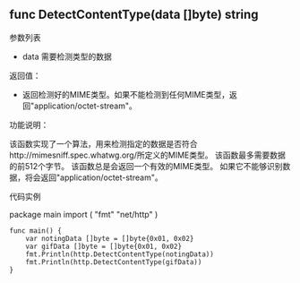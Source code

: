 ## func DetectContentType(data []byte) string

参数列表

- data 需要检测类型的数据 

返回值：

- 返回检测好的MIME类型。如果不能检测到任何MIME类型，返回"application/octet-stream"。

功能说明：

该函数实现了一个算法，用来检测指定的数据是否符合http://mimesniff.spec.whatwg.org/所定义的MIME类型。
该函数最多需要数据的前512个字节。
该函数总是会返回一个有效的MIME类型。
如果它不能够识别数据，将会返回"application/octet-stream"。

代码实例

  package main
	import (
		"fmt"
		"net/http"
	)

	func main() {
		var notingData []byte = []byte{0x01, 0x02}
		var gifData []byte = []byte{0x01, 0x02}				
		fmt.Println(http.DetectContentType(notingData))
		fmt.Println(http.DetectContentType(gifData))
	}


